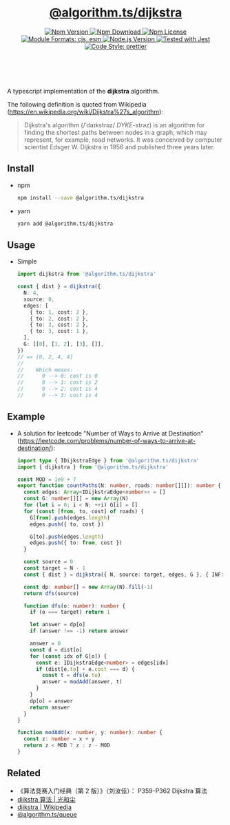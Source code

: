 <header>
  <h1 align="center">
    <a href="https://github.com/guanghechen/algorithm.ts/tree/@algorithm.ts/dijkstra@4.0.4/packages/dijkstra#readme">@algorithm.ts/dijkstra</a>
  </h1>
  <div align="center">
    <a href="https://www.npmjs.com/package/@algorithm.ts/dijkstra">
      <img
        alt="Npm Version"
        src="https://img.shields.io/npm/v/@algorithm.ts/dijkstra.svg"
      />
    </a>
    <a href="https://www.npmjs.com/package/@algorithm.ts/dijkstra">
      <img
        alt="Npm Download"
        src="https://img.shields.io/npm/dm/@algorithm.ts/dijkstra.svg"
      />
    </a>
    <a href="https://www.npmjs.com/package/@algorithm.ts/dijkstra">
      <img
        alt="Npm License"
        src="https://img.shields.io/npm/l/@algorithm.ts/dijkstra.svg"
      />
    </a>
    <a href="#install">
      <img
        alt="Module Formats: cjs, esm"
        src="https://img.shields.io/badge/module_formats-cjs%2C%20esm-green.svg"
      />
    </a>
    <a href="https://github.com/nodejs/node">
      <img
        alt="Node.js Version"
        src="https://img.shields.io/node/v/@algorithm.ts/dijkstra"
      />
    </a>
    <a href="https://github.com/facebook/jest">
      <img
        alt="Tested with Jest"
        src="https://img.shields.io/badge/tested_with-jest-9c465e.svg"
      />
    </a>
    <a href="https://github.com/prettier/prettier">
      <img
        alt="Code Style: prettier"
        src="https://img.shields.io/badge/code_style-prettier-ff69b4.svg?style=flat-square"
      />
    </a>
  </div>
</header>
<br/>

A typescript implementation of the **dijkstra** algorithm.

The following definition is quoted from Wikipedia
(https://en.wikipedia.org/wiki/Dijkstra%27s_algorithm):

> Dijkstra's algorithm (/ˈdaɪkstrəz/ _DYKE-strəz_) is an algorithm for finding the shortest paths
> between nodes in a graph, which may represent, for example, road networks. It was conceived by
> computer scientist Edsger W. Dijkstra in 1956 and published three years later.

## Install

- npm

  ```bash
  npm install --save @algorithm.ts/dijkstra
  ```

- yarn

  ```bash
  yarn add @algorithm.ts/dijkstra
  ```

## Usage

- Simple

  ```typescript
  import dijkstra from '@algorithm.ts/dijkstra'

  const { dist } = dijkstra({
    N: 4,
    source: 0,
    edges: [
      { to: 1, cost: 2 },
      { to: 2, cost: 2 },
      { to: 3, cost: 2 },
      { to: 3, cost: 1 },
    ],
    G: [[0], [1, 2], [3], []],
  })
  // => [0, 2, 4, 4]
  //
  //    Which means:
  //      0 --> 0: cost is 0
  //      0 --> 1: cost is 2
  //      0 --> 2: cost is 4
  //      0 --> 3: cost is 4
  ```

## Example

- A solution for leetcode "Number of Ways to Arrive at Destination"
  (https://leetcode.com/problems/number-of-ways-to-arrive-at-destination/):

  ```typescript
  import type { IDijkstraEdge } from '@algorithm.ts/dijkstra'
  import { dijkstra } from '@algorithm.ts/dijkstra'

  const MOD = 1e9 + 7
  export function countPaths(N: number, roads: number[][]): number {
    const edges: Array<IDijkstraEdge<number>> = []
    const G: number[][] = new Array(N)
    for (let i = 0; i < N; ++i) G[i] = []
    for (const [from, to, cost] of roads) {
      G[from].push(edges.length)
      edges.push({ to, cost })

      G[to].push(edges.length)
      edges.push({ to: from, cost })
    }

    const source = 0
    const target = N - 1
    const { dist } = dijkstra({ N, source: target, edges, G }, { INF: 1e12 })

    const dp: number[] = new Array(N).fill(-1)
    return dfs(source)

    function dfs(o: number): number {
      if (o === target) return 1

      let answer = dp[o]
      if (answer !== -1) return answer

      answer = 0
      const d = dist[o]
      for (const idx of G[o]) {
        const e: IDijkstraEdge<number> = edges[idx]
        if (dist[e.to] + e.cost === d) {
          const t = dfs(e.to)
          answer = modAdd(answer, t)
        }
      }
      dp[o] = answer
      return answer
    }
  }

  function modAdd(x: number, y: number): number {
    const z: number = x + y
    return z < MOD ? z : z - MOD
  }
  ```

## Related

- 《算法竞赛入门经典（第 2 版）》（刘汝佳）： P359-P362 Dijkstra 算法
- [dijkstra 算法 | 光和尘][dijkstra]
- [dijkstra | Wikipedia][wikipedia-dijkstra]
- [@algorithm.ts/queue][]

[homepage]:
  https://github.com/guanghechen/algorithm.ts/tree/@algorithm.ts/dijkstra@4.0.4/packages/dijkstra#readme
[wikipedia-dijkstra]: https://en.wikipedia.org/wiki/Dijkstra%27s_algorithm
[dijkstra]: https://me.guanghechen.com/post/algorithm/graph/shortest-path/dijkstra
[@algorithm.ts/queue]:
  https://github.com/guanghechen/algorithm.ts/tree/@algorithm.ts/queue@4.0.4/packages/queue
